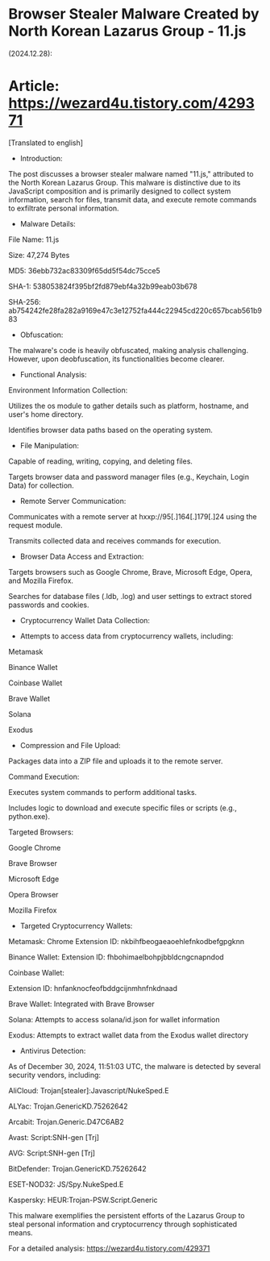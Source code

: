 

# Browser Stealer Malware Created by North Korean Lazarus Group - 11.js
(2024.12.28)\:

# Article: https://wezard4u.tistory.com/429371

[Translated to english]

- Introduction:

The post discusses a browser stealer malware named "11.js," attributed to the North Korean Lazarus Group. This malware is distinctive due to its JavaScript composition and is primarily designed to collect system information, search for files, transmit data, and execute remote commands to exfiltrate personal information.

- Malware Details:

File Name: 11.js

Size: 47,274 Bytes

MD5: 36ebb732ac83309f65dd5f54dc75cce5

SHA-1: 538053824f395bf2fd879ebf4a32b99eab03b678

SHA-256: ab754242fe28fa282a9169e47c3e12752fa444c22945cd220c657bcab561b983

- Obfuscation:

The malware's code is heavily obfuscated, making analysis challenging. However, upon deobfuscation, its functionalities become clearer.

- Functional Analysis:

Environment Information Collection:

Utilizes the os module to gather details such as platform, hostname, and user's home directory.

Identifies browser data paths based on the operating system.

- File Manipulation:

Capable of reading, writing, copying, and deleting files.

Targets browser data and password manager files (e.g., Keychain, Login Data) for collection.

- Remote Server Communication:

Communicates with a remote server at hxxp://95[.]164[.]179[.]24 using the request module.

Transmits collected data and receives commands for execution.

- Browser Data Access and Extraction:

Targets browsers such as Google Chrome, Brave, Microsoft Edge, Opera, and Mozilla Firefox.

Searches for database files (.ldb, .log) and user settings to extract stored passwords and cookies.

- Cryptocurrency Wallet Data Collection:

- Attempts to access data from cryptocurrency wallets, including:

Metamask

Binance Wallet

Coinbase Wallet

Brave Wallet

Solana

Exodus

- Compression and File Upload:

Packages data into a ZIP file and uploads it to the remote server.

Command Execution:

Executes system commands to perform additional tasks.

Includes logic to download and execute specific files or scripts (e.g., python.exe).

Targeted Browsers:

Google Chrome

Brave Browser

Microsoft Edge

Opera Browser

Mozilla Firefox

- Targeted Cryptocurrency Wallets:

Metamask: Chrome Extension ID: nkbihfbeogaeaoehlefnkodbefgpgknn

Binance Wallet: Extension ID: fhbohimaelbohpjbbldcngcnapndod

Coinbase Wallet:

Extension ID: hnfanknocfeofbddgcijnmhnfnkdnaad

Brave Wallet: Integrated with Brave Browser

Solana: Attempts to access solana/id.json for wallet information

Exodus: Attempts to extract wallet data from the Exodus wallet directory

- Antivirus Detection:

As of December 30, 2024, 11:51:03 UTC, the malware is detected by several security vendors, including:

AliCloud: Trojan[stealer]:Javascript/NukeSped.E

ALYac: Trojan.GenericKD.75262642

Arcabit: Trojan.Generic.D47C6AB2

Avast: Script:SNH-gen [Trj]

AVG: Script:SNH-gen [Trj]

BitDefender: Trojan.GenericKD.75262642

ESET-NOD32: JS/Spy.NukeSped.E

Kaspersky: HEUR:Trojan-PSW.Script.Generic

This malware exemplifies the persistent efforts of the Lazarus Group to steal personal information and cryptocurrency through sophisticated means.





For a detailed analysis: https://wezard4u.tistory.com/429371
